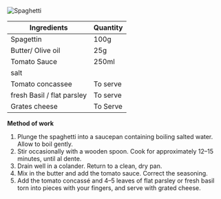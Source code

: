 ![Spaghetti](resource:assets/images/pastaNoodles/spaghetti_tomato_sauce.png)

|Ingredients|Quantity|
|-----------|--------|
|Spagettin |100g|
|Butter/ Olive oil| 25g|
|Tomato Sauce| 250ml|
|salt||
|Tomato concassee| To serve|
|fresh Basil / flat parsley| To serve|
Grates cheese| To Serve|

**Method of work**
1. Plunge the spaghetti into a saucepan containing boiling salted water. Allow to boil gently.
2. Stir occasionally with a wooden spoon. Cook for approximately 12–15 minutes, until al dente.
3. Drain well in a colander. Return to a clean, dry pan.
4. Mix in the butter and add the tomato sauce. Correct the seasoning.
5. Add the tomato concassé and 4–5 leaves of flat parsley or fresh basil torn into pieces with your fingers, and serve with grated cheese.